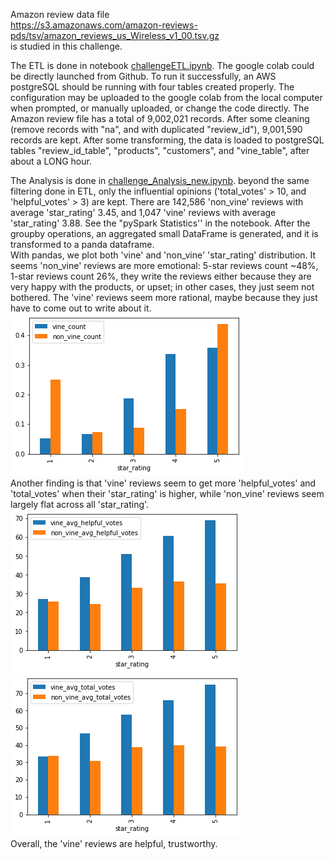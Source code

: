 Amazon review data file  
https://s3.amazonaws.com/amazon-reviews-pds/tsv/amazon_reviews_us_Wireless_v1_00.tsv.gz  
is studied in this challenge.

The ETL is done in notebook [challengeETL.ipynb](https://github.com/pqrt12/BigData/blob/master/Challenge_ETL.ipynb). The google colab could be directly launched from Github. To run it successfully, an AWS postgreSQL should be running with four tables created properly. The configuration may be uploaded to the google colab from the local computer when prompted, or manually uploaded, or change the code directly.
The Amazon review file has a total of 9,002,021 records. After some cleaning (remove  records with "na", and with duplicated "review_id"), 9,001,590 records are kept. After some transforming, the data is loaded to postgreSQL tables "review_id_table", "products", "customers", and "vine_table", after about a LONG hour.

The Analysis is done in [challenge_Analysis_new.ipynb](https://github.com/pqrt12/BigData/blob/master/Challenge_Analysis_new.ipynb). beyond the same filtering done in ETL, only the influential opinions ('total_votes' > 10, and 'helpful_votes' > 3) are kept. There are 142,586 'non_vine' reviews with average 'star_rating' 3.45, and 1,047 'vine' reviews with average 'star_rating' 3.88. See the "pySpark Statistics'' in the notebook. After the groupby operations, an aggregated small DataFrame is generated, and it is transformed to a panda dataframe.  
With pandas, we plot both 'vine' and 'non_vine' 'star_rating' distribution. It seems 'non_vine' reviews are more emotional: 5-star reviews count ~48%, 1-star reviews count 26%, they write the reviews either because they are very happy with the products, or upset; in other cases, they just seem not bothered. The 'vine' reviews seem more rational, maybe because they just have to come out to write about it. 
![star_distribute.png](https://github.com/pqrt12/BigData/blob/master/star_distribute.png)  
Another finding is that 'vine' reviews seem to get more 'helpful_votes' and 'total_votes' when their 'star_rating' is higher, while 'non_vine' reviews seem largely flat across all 'star_rating'.  
![helpful_votes.png](https://github.com/pqrt12/BigData/blob/master/helpful_votes.png)
![helpful_votes.png](https://github.com/pqrt12/BigData/blob/master/total_votes.png)  
Overall, the 'vine' reviews are helpful, trustworthy.
